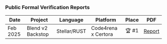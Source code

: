 ### Public Formal Verification Reports

| Date | Project | Language | Platform | Place | PDF |
|------|---------|----------|----------|-------|-----|
| Feb 2025 | Blend v2 Backstop | Stellar/RUST | Code4rena x Certora | 🏆 #1 | [Report](./2025_02_blend_v2_backstop_fv_report_alexzoid.pdf) |